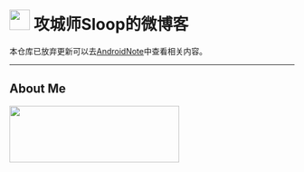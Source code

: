 # <img src="http://ww3.sinaimg.cn/large/005Xtdi2jw1f2jtiwpre0j3074074aaa.jpg" width=36 /> 攻城师Sloop的微博客

本仓库已放弃更新可以去[AndroidNote](https://github.com/GcsSloop/AndroidNote)中查看相关内容。

------

## About Me

<a href="https://github.com/GcsSloop/SloopBlog/blob/master/FINDME.md" target="_blank"> <img src="http://ww4.sinaimg.cn/large/005Xtdi2gw1f1qn89ihu3j315o0dwwjc.jpg" width=300 height=100 /> </a>



